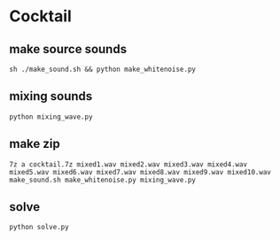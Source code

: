 # Cocktail
## make source sounds
```
sh ./make_sound.sh && python make_whitenoise.py
```

## mixing sounds
```
python mixing_wave.py
```

## make zip
```
7z a cocktail.7z mixed1.wav mixed2.wav mixed3.wav mixed4.wav mixed5.wav mixed6.wav mixed7.wav mixed8.wav mixed9.wav mixed10.wav make_sound.sh make_whitenoise.py mixing_wave.py
```

## solve
```
python solve.py
```

